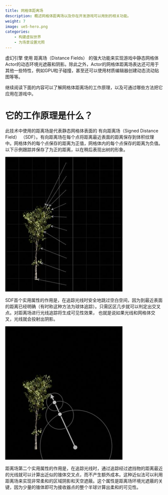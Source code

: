 ```yaml
---
title: 网格体距离场
description: 概述网格体距离场以及你在开发游戏可以用到的相关功能。
weight: 7
image: ue5-hero.png
categories:
    - 构建虚拟世界
    - 为场景设置光照
---
```

虚幻引擎 使用 距离场（Distance Fields） 的强大功能来实现游戏中静态网格体Actor的动态环境光遮蔽和阴影。除此之外，Actor的网格体距离场表达还可用于其他一些特性，例如GPU粒子碰撞，甚至还可以使用材质编辑器创建动态流动贴图等等。

继续阅读下面的内容可以了解网格体距离场的工作原理，以及可通过哪些方法把它应用在游戏中。

# 它的工作原理是什么？
此技术中使用的距离场是代表静态网格体表面的 有向距离场（Signed Distance Field） （SDF）。有向距离场在每个点将距离最近表面的距离保存到体积纹理中。网格体外的每个点保存的距离为正值，网格体内的每个点保存的距离为负值。以下示例跟踪并保存了为正的距离，以在稍后表现出树的形象。

![](01-distance-field-positive-distance-tracing.png)

SDF首个实用属性的作用是，在追踪光线时安全地跳过空白空间，因为到最近表面的距离已经明确（有时称这种方法为球体追踪）。只需区区几步就可以判定出交叉点。对距离场进行光线追踪将生成可见性效果， 也就是说如果光线和网格体交叉，光线就会投射出阴影。

![](02-distance-field-sphere-tracing.png)

距离场第二个实用属性的作用是，在追踪光线时，通过追踪经过遮挡物的距离最近的光线就可以计算出近似的锥体交叉点，而不产生额外成本。这种近似法可以利用距离场来实现非常柔和的区域阴影和天空遮蔽。这个属性是距离场环境光遮蔽的关键，因为少量的锥体即可为接收器点的整个半球计算出柔和的可见性。